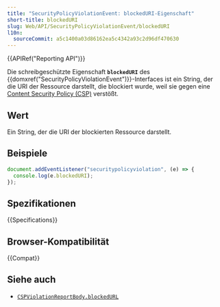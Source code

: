 ```yaml
---
title: "SecurityPolicyViolationEvent: blockedURI-Eigenschaft"
short-title: blockedURI
slug: Web/API/SecurityPolicyViolationEvent/blockedURI
l10n:
  sourceCommit: a5c1400a03d86162ea5c4342a93c2d96df470630
---
```


{{APIRef("Reporting API")}}

Die schreibgeschützte Eigenschaft **`blockedURI`** des {{domxref("SecurityPolicyViolationEvent")}}-Interfaces ist ein String, der die URI der Ressource darstellt, die blockiert wurde, weil sie gegen eine [Content Security Policy (CSP)](/de/docs/Web/HTTP/CSP) verstößt.

## Wert

Ein String, der die URI der blockierten Ressource darstellt.

## Beispiele

```js
document.addEventListener("securitypolicyviolation", (e) => {
  console.log(e.blockedURI);
});
```

## Spezifikationen

{{Specifications}}

## Browser-Kompatibilität

{{Compat}}

## Siehe auch

- [`CSPViolationReportBody.blockedURL`](/de/docs/Web/API/CSPViolationReportBody#cspviolationreportbody.blockedurl)
